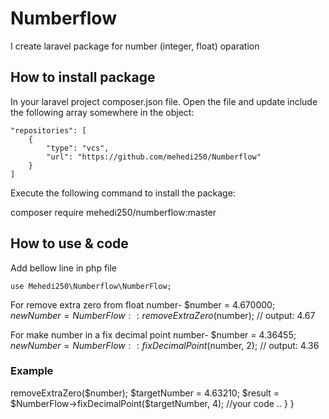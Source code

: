 # Numberflow

I create laravel package for number (integer, float) oparation 


## How to install package

In your laravel project composer.json file. Open the file and update include the following array somewhere in the object:

    "repositories": [
        {
            "type": "vcs",
            "url": "https://github.com/mehedi250/Numberflow"
        }
    ]


Execute the following command to install the package:

  composer require mehedi250/numberflow:master


## How to use & code

Add bellow line in php file

    use Mehedi250\Numberflow\NumberFlow; 



For remove extra zero from float number-
    $number = 4.670000;
    $newNumber = NumberFlow::removeExtraZero($number);  // output:  4.67


For make number in a fix decimal point  number-
    $number = 4.36455;
    $newNumber = NumberFlow::fixDecimalPoint($number, 2);  // output:  4.36



### Example
<?php

namespace App\Http\Controllers;

use Illuminate\Http\Request;

use Mehedi250\Numberflow\NumberFlow; 

class MathController extends Controller
{
    public function index()
    {
        $NumberFlow = new NumberFlow;

        $number = 4.670000;
        $newNumber = $NumberFlow->removeExtraZero($number); 

        $targetNumber = 4.63210;
        $result = $NumberFlow->fixDecimalPoint($targetNumber, 4); 

        //your code ..
    }
}